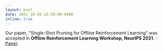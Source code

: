 ```yaml
---
layout: post
date: 2021-10-20 15:59:00-0400
inline: true
---
```


Our paper, "Single-Shot Pruning for Offline Reinforcement Learning" was accepted in **Offline Reinforcement Learning Workshop, NeurIPS 2021.** - [Paper](https://offline-rl-neurips.github.io/2021/pdf/27.pdf).